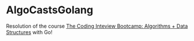 # AlgoCastsGolang
Resolution of the course [The Coding Inteview Bootcamp: Algorithms + Data Structures](https://www.udemy.com/course/coding-interview-bootcamp-algorithms-and-data-structure/) with Go!
